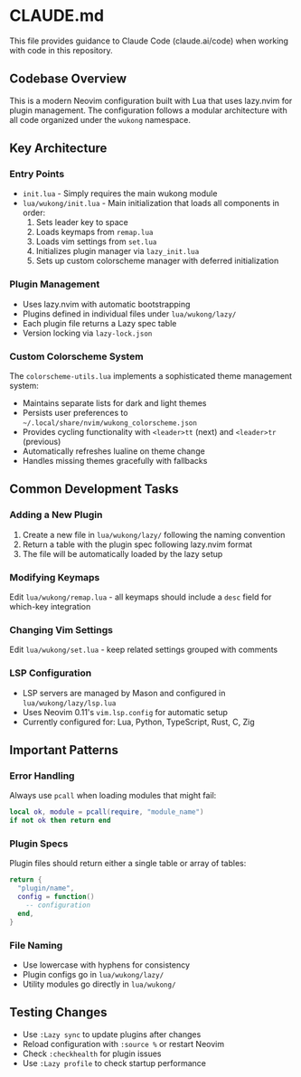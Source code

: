 # CLAUDE.md

This file provides guidance to Claude Code (claude.ai/code) when working with code in this repository.

## Codebase Overview

This is a modern Neovim configuration built with Lua that uses lazy.nvim for plugin management. The configuration follows a modular architecture with all code organized under the `wukong` namespace.

## Key Architecture

### Entry Points
- `init.lua` - Simply requires the main wukong module
- `lua/wukong/init.lua` - Main initialization that loads all components in order:
  1. Sets leader key to space
  2. Loads keymaps from `remap.lua`
  3. Loads vim settings from `set.lua`
  4. Initializes plugin manager via `lazy_init.lua`
  5. Sets up custom colorscheme manager with deferred initialization

### Plugin Management
- Uses lazy.nvim with automatic bootstrapping
- Plugins defined in individual files under `lua/wukong/lazy/`
- Each plugin file returns a Lazy spec table
- Version locking via `lazy-lock.json`

### Custom Colorscheme System
The `colorscheme-utils.lua` implements a sophisticated theme management system:
- Maintains separate lists for dark and light themes
- Persists user preferences to `~/.local/share/nvim/wukong_colorscheme.json`
- Provides cycling functionality with `<leader>tt` (next) and `<leader>tr` (previous)
- Automatically refreshes lualine on theme change
- Handles missing themes gracefully with fallbacks

## Common Development Tasks

### Adding a New Plugin
1. Create a new file in `lua/wukong/lazy/` following the naming convention
2. Return a table with the plugin spec following lazy.nvim format
3. The file will be automatically loaded by the lazy setup

### Modifying Keymaps
Edit `lua/wukong/remap.lua` - all keymaps should include a `desc` field for which-key integration

### Changing Vim Settings
Edit `lua/wukong/set.lua` - keep related settings grouped with comments

### LSP Configuration
- LSP servers are managed by Mason and configured in `lua/wukong/lazy/lsp.lua`
- Uses Neovim 0.11's `vim.lsp.config` for automatic setup
- Currently configured for: Lua, Python, TypeScript, Rust, C, Zig

## Important Patterns

### Error Handling
Always use `pcall` when loading modules that might fail:
```lua
local ok, module = pcall(require, "module_name")
if not ok then return end
```

### Plugin Specs
Plugin files should return either a single table or array of tables:
```lua
return {
  "plugin/name",
  config = function()
    -- configuration
  end,
}
```

### File Naming
- Use lowercase with hyphens for consistency
- Plugin configs go in `lua/wukong/lazy/`
- Utility modules go directly in `lua/wukong/`

## Testing Changes
- Use `:Lazy sync` to update plugins after changes
- Reload configuration with `:source %` or restart Neovim
- Check `:checkhealth` for plugin issues
- Use `:Lazy profile` to check startup performance